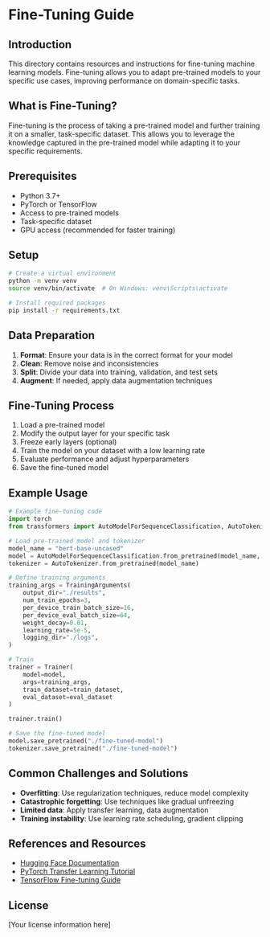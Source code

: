 # Fine-Tuning Guide

## Introduction
This directory contains resources and instructions for fine-tuning machine learning models. Fine-tuning allows you to adapt pre-trained models to your specific use cases, improving performance on domain-specific tasks.

## What is Fine-Tuning?
Fine-tuning is the process of taking a pre-trained model and further training it on a smaller, task-specific dataset. This allows you to leverage the knowledge captured in the pre-trained model while adapting it to your specific requirements.

## Prerequisites
- Python 3.7+
- PyTorch or TensorFlow
- Access to pre-trained models
- Task-specific dataset
- GPU access (recommended for faster training)

## Setup
```bash
# Create a virtual environment
python -m venv venv
source venv/bin/activate  # On Windows: venv\Scripts\activate

# Install required packages
pip install -r requirements.txt
```

## Data Preparation
1. **Format**: Ensure your data is in the correct format for your model
2. **Clean**: Remove noise and inconsistencies
3. **Split**: Divide your data into training, validation, and test sets
4. **Augment**: If needed, apply data augmentation techniques

## Fine-Tuning Process
1. Load a pre-trained model
2. Modify the output layer for your specific task
3. Freeze early layers (optional)
4. Train the model on your dataset with a low learning rate
5. Evaluate performance and adjust hyperparameters
6. Save the fine-tuned model

## Example Usage
```python
# Example fine-tuning code
import torch
from transformers import AutoModelForSequenceClassification, AutoTokenizer, Trainer, TrainingArguments

# Load pre-trained model and tokenizer
model_name = "bert-base-uncased"
model = AutoModelForSequenceClassification.from_pretrained(model_name, num_labels=2)
tokenizer = AutoTokenizer.from_pretrained(model_name)

# Define training arguments
training_args = TrainingArguments(
    output_dir="./results",
    num_train_epochs=3,
    per_device_train_batch_size=16,
    per_device_eval_batch_size=64,
    weight_decay=0.01,
    learning_rate=5e-5,
    logging_dir="./logs",
)

# Train
trainer = Trainer(
    model=model,
    args=training_args,
    train_dataset=train_dataset,
    eval_dataset=eval_dataset
)

trainer.train()

# Save the fine-tuned model
model.save_pretrained("./fine-tuned-model")
tokenizer.save_pretrained("./fine-tuned-model")
```

## Common Challenges and Solutions
- **Overfitting**: Use regularization techniques, reduce model complexity
- **Catastrophic forgetting**: Use techniques like gradual unfreezing
- **Limited data**: Apply transfer learning, data augmentation
- **Training instability**: Use learning rate scheduling, gradient clipping

## References and Resources
- [Hugging Face Documentation](https://huggingface.co/docs)
- [PyTorch Transfer Learning Tutorial](https://pytorch.org/tutorials/beginner/transfer_learning_tutorial.html)
- [TensorFlow Fine-tuning Guide](https://www.tensorflow.org/tutorials/images/transfer_learning)

## License
[Your license information here]

